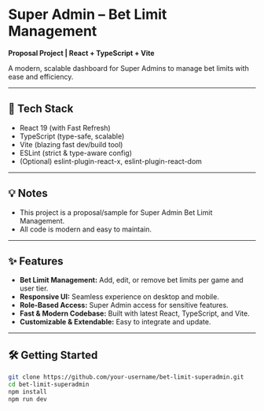 # Super Admin – Bet Limit Management

**Proposal Project | React + TypeScript + Vite**

A modern, scalable dashboard for Super Admins to manage bet limits with ease and efficiency.

---

## 🚀 Tech Stack

- React 19 (with Fast Refresh)
- TypeScript (type-safe, scalable)
- Vite (blazing fast dev/build tool)
- ESLint (strict & type-aware config)
- (Optional) eslint-plugin-react-x, eslint-plugin-react-dom

---

## 💡 Notes

- This project is a proposal/sample for Super Admin Bet Limit Management.
- All code is modern and easy to maintain.

---

## ✨ Features

- **Bet Limit Management:** Add, edit, or remove bet limits per game and user tier.
- **Responsive UI:** Seamless experience on desktop and mobile.
- **Role-Based Access:** Super Admin access for sensitive features.
- **Fast & Modern Codebase:** Built with latest React, TypeScript, and Vite.
- **Customizable & Extendable:** Easy to integrate and update.

---

## 🛠️ Getting Started

```bash
git clone https://github.com/your-username/bet-limit-superadmin.git
cd bet-limit-superadmin
npm install
npm run dev



